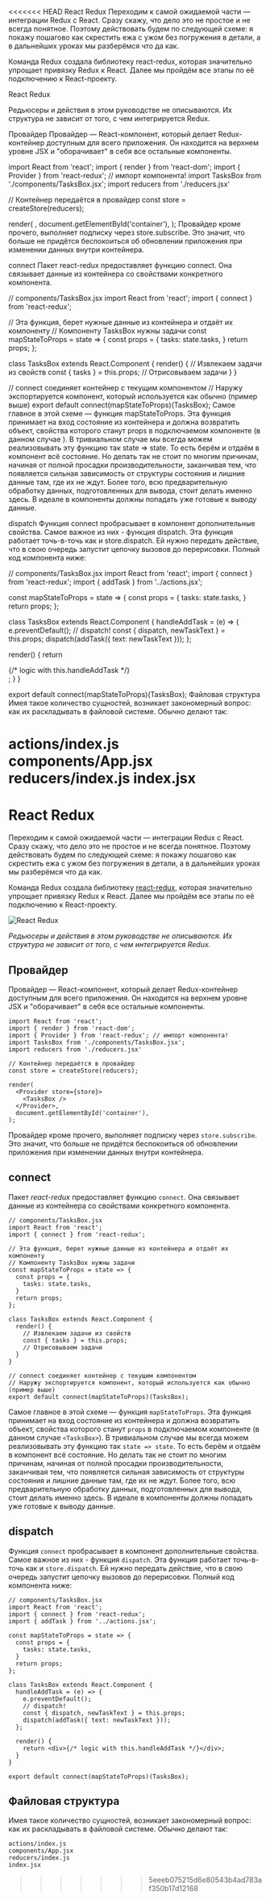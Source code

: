 <<<<<<< HEAD
React Redux
Переходим к самой ожидаемой части — интеграции Redux с React. Сразу скажу, что дело это не простое и не всегда понятное. Поэтому действовать будем по следующей схеме: я покажу пошагово как скрестить ежа с ужом без погружения в детали, а в дальнейших уроках мы разберёмся что да как.

Команда Redux создала библиотеку react-redux, которая значительно упрощает привязку Redux к React. Далее мы пройдём все этапы по её подключению к React-проекту.

React Redux

Редьюсеры и действия в этом руководстве не описываются. Их структура не зависит от того, с чем интегрируется Redux.

Провайдер
Провайдер — React-компонент, который делает Redux-контейнер доступным для всего приложения. Он находится на верхнем уровне JSX и "оборачивает" в себя все остальные компоненты.

import React from 'react';
import { render } from 'react-dom';
import { Provider } from 'react-redux'; // импорт компонента!
import TasksBox from './components/TasksBox.jsx';
import reducers from './reducers.jsx'

// Контейнер передаётся в провайдер
const store = createStore(reducers);

render(
  <Provider store={store}>
    <TasksBox />
  </Provider>,
  document.getElementById('container'),
);
Провайдер кроме прочего, выполняет подписку через store.subscribe. Это значит, что больше не придётся беспокоиться об обновлении приложения при изменении данных внутри контейнера.

connect
Пакет react-redux предоставляет функцию connect. Она связывает данные из контейнера со свойствами конкретного компонента.

// components/TasksBox.jsx
import React from 'react';
import { connect } from 'react-redux';

// Эта функция, берет нужные данные из контейнера и отдаёт их компоненту
// Компоненту TasksBox нужны задачи
const mapStateToProps = state => {
  const props = {
    tasks: state.tasks,
  }
  return props;
};

class TasksBox extends React.Component {
  render() {
    // Извлекаем задачи из свойств
    const { tasks } = this.props;
    // Отрисовываем задачи
  }
}

// connect соединяет контейнер с текущим компонентом
// Наружу экспортируется компонент, который используется как обычно (пример выше)
export default connect(mapStateToProps)(TasksBox);
Самое главное в этой схеме — функция mapStateToProps. Эта функция принимает на вход состояние из контейнера и должна возвратить объект, свойства которого станут props в подключаемом компоненте (в данном случае <TasksBox>). В тривиальном случае мы всегда можем реализовывать эту функцию так state => state. То есть берём и отдаём в компонент всё состояние. Но делать так не стоит по многим причинам, начиная от полной просадки производительности, заканчивая тем, что появляется сильная зависимость от структуры состояния и лишние данные там, где их не ждут. Более того, всю предварительную обработку данных, подготовленных для вывода, стоит делать именно здесь. В идеале в компоненты должны попадать уже готовые к выводу данные.

dispatch
Функция connect пробрасывает в компонент дополнительные свойства. Самое важное из них - функция dispatch. Эта функция работает точь-в-точь как и store.dispatch. Ей нужно передать действие, что в свою очередь запустит цепочку вызовов до перерисовки. Полный код компонента ниже:

// components/TasksBox.jsx
import React from 'react';
import { connect } from 'react-redux';
import { addTask } from '../actions.jsx';

const mapStateToProps = state => {
  const props = {
    tasks: state.tasks,
  }
  return props;
};

class TasksBox extends React.Component {
  handleAddTask = (e) => {
    e.preventDefault();
    // dispatch!
    const { dispatch, newTaskText } = this.props;
    dispatch(addTask({ text: newTaskText }));
  };

  render() {
    return <div>{/* logic with this.handleAddTask */}</div>;
  }
}

export default connect(mapStateToProps)(TasksBox);
Файловая структура
Имея такое количество сущностей, возникает закономерный вопрос: как их раскладывать в файловой системе. Обычно делают так:

actions/index.js
components/App.jsx
reducers/index.js
index.jsx
=======
# React Redux

Переходим к самой ожидаемой части — интеграции Redux с React. Сразу скажу, что дело это не простое и не всегда понятное. Поэтому действовать будем по следующей схеме: я покажу пошагово как скрестить ежа с ужом без погружения в детали, а в дальнейших уроках мы разберёмся что да как.

Команда Redux создала библиотеку [react-redux](https://react-redux.js.org/introduction/quick-start), которая значительно упрощает привязку Redux к React. Далее мы пройдём все этапы по её подключению к React-проекту.

![React Redux](https://coursehunters.online/uploads/default/original/1X/0c65de1fd60a5eff786cd9598fea1fe5cea36617.png)

_Редьюсеры и действия в этом руководстве не описываются. Их структура не зависит от того, с чем интегрируется Redux._

## Провайдер

Провайдер — React-компонент, который делает Redux-контейнер доступным для всего приложения. Он находится на верхнем уровне JSX и "оборачивает" в себя все остальные компоненты.

    import React from 'react';
    import { render } from 'react-dom';
    import { Provider } from 'react-redux'; // импорт компонента!
    import TasksBox from './components/TasksBox.jsx';
    import reducers from './reducers.jsx'

    // Контейнер передаётся в провайдер
    const store = createStore(reducers);

    render(
      <Provider store={store}>
        <TasksBox />
      </Provider>,
      document.getElementById('container'),
    );

Провайдер кроме прочего, выполняет подписку через `store.subscribe`. Это значит, что больше не придётся беспокоиться об обновлении приложения при изменении данных внутри контейнера.

## connect

Пакет _react-redux_ предоставляет функцию `connect`. Она связывает данные из контейнера со свойствами конкретного компонента.

    // components/TasksBox.jsx
    import React from 'react';
    import { connect } from 'react-redux';

    // Эта функция, берет нужные данные из контейнера и отдаёт их компоненту
    // Компоненту TasksBox нужны задачи
    const mapStateToProps = state => {
      const props = {
        tasks: state.tasks,
      }
      return props;
    };

    class TasksBox extends React.Component {
      render() {
        // Извлекаем задачи из свойств
        const { tasks } = this.props;
        // Отрисовываем задачи
      }
    }

    // connect соединяет контейнер с текущим компонентом
    // Наружу экспортируется компонент, который используется как обычно (пример выше)
    export default connect(mapStateToProps)(TasksBox);

Самое главное в этой схеме — функция `mapStateToProps`. Эта функция принимает на вход состояние из контейнера и должна возвратить объект, свойства которого станут `props` в подключаемом компоненте (в данном случае `<TasksBox>`). В тривиальном случае мы всегда можем реализовывать эту функцию так `state => state`. То есть берём и отдаём в компонент всё состояние. Но делать так не стоит по многим причинам, начиная от полной просадки производительности, заканчивая тем, что появляется сильная зависимость от структуры состояния и лишние данные там, где их не ждут. Более того, всю предварительную обработку данных, подготовленных для вывода, стоит делать именно здесь. В идеале в компоненты должны попадать уже готовые к выводу данные.

## dispatch

Функция `connect` пробрасывает в компонент дополнительные свойства. Самое важное из них - функция `dispatch`. Эта функция работает точь-в-точь как и `store.dispatch`. Ей нужно передать действие, что в свою очередь запустит цепочку вызовов до перерисовки. Полный код компонента ниже:

    // components/TasksBox.jsx
    import React from 'react';
    import { connect } from 'react-redux';
    import { addTask } from '../actions.jsx';

    const mapStateToProps = state => {
      const props = {
        tasks: state.tasks,
      }
      return props;
    };

    class TasksBox extends React.Component {
      handleAddTask = (e) => {
        e.preventDefault();
        // dispatch!
        const { dispatch, newTaskText } = this.props;
        dispatch(addTask({ text: newTaskText }));
      };

      render() {
        return <div>{/* logic with this.handleAddTask */}</div>;
      }
    }

    export default connect(mapStateToProps)(TasksBox);

## Файловая структура

Имея такое количество сущностей, возникает закономерный вопрос: как их раскладывать в файловой системе. Обычно делают так:

    actions/index.js
    components/App.jsx
    reducers/index.js
    index.jsx
>>>>>>> 5eeeb075215d6e80543b4ad783af350b17d12168
